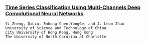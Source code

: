 ### [Time Series Classification Using Multi-Channels Deep Convolutional Neural Networks](https://link.springer.com/chapter/10.1007/978-3-319-08010-9_33)
    Yi Zheng, QiLiu, Enhong Chen,YongGe, and J. Leon Zhao
    University of Science and Technology of China
    City University of Hong Kong, Hong Kong
    The University of North Carolina at Charlotte
